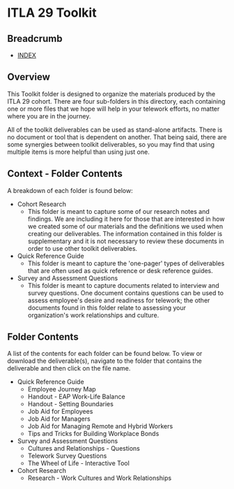 # ITLA 29 Toolkit

## Breadcrumb

- [INDEX](../README.md)

## Overview

This Toolkit folder is designed to organize the materials produced by the ITLA
29 cohort. There are four sub-folders in this directory, each containing one or
more files that we hope will help in your telework efforts, no matter where you
are in the journey.

All of the toolkit deliverables can be used as stand-alone artifacts. There is
no document or tool that is dependent on another. That being said, there are
some synergies between toolkit deliverables, so you may find that using multiple
items is more helpful than using just one.

## Context - Folder Contents

A breakdown of each folder is found below:

- Cohort Research
  - This folder is meant to capture some of our research notes and findings. We
    are including it here for those that are interested in how we created some
    of our materials and the definitions we used when creating our deliverables.
    The information contained in this folder is supplementary and it is not
    necessary to review these documents in order to use other toolkit
    deliverables.
- Quick Reference Guide
  - This folder is meant to capture the 'one-pager' types of deliverables that
    are often used as quick reference or desk reference guides.
- Survey and Assessment Questions
  - This folder is meant to capture documents related to interview and survey
    questions. One document contains questions can be used to assess employee's
    desire and readiness for telework; the other documents found in this folder
    relate to assessing your organization's work relationships and culture.

## Folder Contents

A list of the contents for each folder can be found below. To view or download
the deliverable(s), navigate to the folder that contains the deliverable and
then click on the file name.

- Quick Reference Guide
  - Employee Journey Map
  - Handout - EAP Work-Life Balance
  - Handout - Setting Boundaries
  - Job Aid for Employees
  - Job Aid for Managers
  - Job Aid for Managing Remote and Hybrid Workers
  - Tips and Tricks for Building Workplace Bonds
- Survey and Assessment Questions
  - Cultures and Relationships - Questions
  - Telework Survey Questions
  - The Wheel of Life - Interactive Tool
- Cohort Research
  - Research - Work Cultures and Work Relationships
